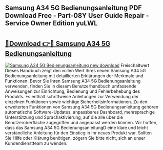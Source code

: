 ## Samsung A34 5G Bedienungsanleitung PDF Download Free - Part-08Y User Guide Repair - Service Owner Edition yuLWL

# <h2><a href="http://df1o20s.blite.top/?on=Samsung+A34+5G+Bedienungsanleitung">🔗Download 👉🔴 Samsung A34 5G Bedienungsanleitung</a></h2>

[![Samsung A34 5G Bedienungsanleitung new download](https://i.imgur.com/lujVjoI.png)](http://df1o20s.blite.top/?on=Samsung+A34+5G+Bedienungsanleitung)
Freischaltwert Dieses Handbuch zeigt den vollen Wert Ihres neuen Samsung A34 5G Bedienungsanleitung mit detaillierten Erklärungen der Merkmale und Funktionen. Bevor Sie Ihren Samsung A34 5G Bedienungsanleitung verwenden, finden Sie in diesem Benutzerhandbuch umfassende Anweisungen zur Einrichtung, Bedienung und Fehlerbehebung des Produkts. Es enthält schrittweise Anleitungen zur Verwendung der einzelnen Funktionen sowie wichtige Sicherheitsinformationen. Zu den erweiterten Funktionen von Samsung A34 5G Bedienungsanleitung gehören automatische Software-Updates, anpassbares Dashboard, mehrsprachige Unterstützung und Sprachaktivierung, auf die alle über die Benutzeroberfläche zugegriffen und angepasst werden können. Wir hoffen, dass das Samsung A34 5G BedienungsanleitungD eine klare und leicht verständliche Anleitung für den Einstieg in Ihr neues Produkt war. Sollten Sie Hilfe oder Klärung benötigen, zögern Sie bitte nicht, sich an unser Kundendienstteam zu wenden.
